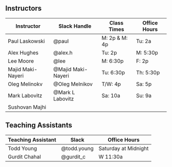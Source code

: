 ## Instructors 

| Instructor        | Slack Handle       | Class Times    | Office Hours |
|-------------------|--------------------|----------------|--------------|
| Paul Laskowski    | @paul              | M:  2p & M: 4p | Tu: 2a       |
| Alex Hughes       | @alex.h            | Tu: 2p         | M:  5:30p    |
| Lee Moore         | @lee               | M:  6:30p      | F:  2p       |
| Majid Maki-Nayeri | @Majid Maki-Nayeri | Tu: 6:30p      | Th: 5:30p    |
| Oleg Melinokv     | @Oleg Melnikov     | T/W: 4p        | Sa: 5p       |
| Mark Labovitz     | @Mark L Labovitz   | Sa: 10a        | Su: 9a       |
| Sushovan Majhi    |                    |                |              | 

## Teaching Assistants

| Teaching Assistant | Slack       | Office Hours         |
|--------------------|-------------|----------------------|
| Todd Young         | @todd.young | Saturday at Midnight |
| Gurdit Chahal      | @gurdit_c   | W 11:30a             |

